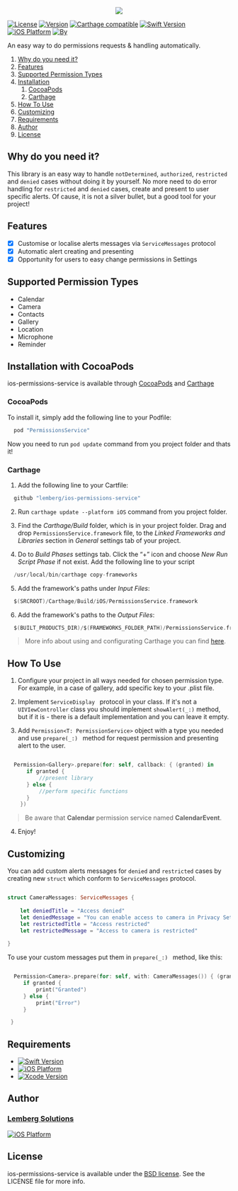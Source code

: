 
<p align="center"> 
<img src="http://i.piccy.info/i9/a78079fbf443139391c8bab158b8b6ed/1500892891/100777/1164536/800.png">
</p>

[![License](https://img.shields.io/cocoapods/l/PermissionsService.svg?style=flat)](http://cocoapods.org/pods/PermissionsService)
[![Version](https://img.shields.io/cocoapods/v/PermissionsService.svg?style=flat)](http://cocoapods.org/pods/PermissionsService) 
[![Carthage compatible](https://img.shields.io/badge/Carthage-compatible-4BC51D.svg?style=flat)](https://github.com/Carthage/Carthage)
[![Swift Version](https://img.shields.io/badge/Swift-3.1%2B-orange.svg?style=flat)](http://cocoapods.org/pods/PermissionsService) 
[![iOS Platform](https://img.shields.io/badge/iOS-8.0%2B-blue.svg?style=flat)](http://cocoapods.org/pods/PermissionsService) 
[![By](https://img.shields.io/badge/By-Lemberg%20Solutions%20Limited-blue.svg?style=flat)](http://cocoapods.org/pods/PermissionsService)

An easy way to do permissions requests & handling automatically.

1. [Why do you need it?](https://github.com/lemberg/ios-permissions-service#why-you-need-it)
1. [Features](https://github.com/lemberg/ios-permissions-service#features)
1. [Supported Permission Types](https://github.com/lemberg/ios-permissions-service#supported-permission-types)
1. [Installation](https://github.com/lemberg/ios-permissions-service#installation)
    1. [CocoaPods](https://github.com/lemberg/ios-permissions-service#cocoapods)
    1. [Carthage](https://github.com/lemberg/ios-permissions-service#carthage)
1. [How To Use](https://github.com/lemberg/ios-permissions-service#how-to-use)
1. [Customizing](https://github.com/lemberg/ios-permissions-service#customizing) 
1. [Requirements](https://github.com/lemberg/ios-permissions-service#requirements)
1. [Author](https://github.com/lemberg/ios-permissions-service#author)
1. [License](https://github.com/lemberg/ios-permissions-service#license)

## Why do you need it?

This library is an easy way to handle `notDetermined`, `authorized`, `restricted` and `denied` cases without doing it by yourself. No more need to do error handling for `restricted` and `denied` cases, create and present to user specific alerts. 
Of cause, it is not a silver bullet, but a good tool for your project!

## Features

- [x] Customise or localise alerts messages via `ServiceMessages` protocol
- [x] Automatic alert creating and presenting 
- [x] Opportunity for users to easy change permissions in Settings 

## Supported Permission Types

* Calendar  
* Camera    
* Contacts  
* Gallery  
* Location 
* Microphone 
* Reminder

## Installation with CocoaPods

ios-permissions-service is available through [CocoaPods](http://cocoapods.org) and [Carthage](https://github.com/Carthage/Carthage)

### CocoaPods

To install it, simply add the following line to your Podfile:

```swift
  pod "PermissionsService"
```

Now you need to run `pod update` command from you project folder and thats it!

### Carthage

1. Add the following line to your Cartfile:

```swift
  github "lemberg/ios-permissions-service"
```

2. Run `carthage update --platform iOS` command from you project folder.

3. Find the *Carthage/Build* folder, which is in your project folder. Drag and drop `PermissionsService.framework` file, to the *Linked Frameworks and Libraries* section in *General* settings tab of your project. 

4. Do to *Build Phases* settings tab. Click the “+” icon and choose *New Run Script Phase* if not exist. Add the following line to your script 

```swift
  /usr/local/bin/carthage copy-frameworks
```

5. Add the framework's paths under *Input Files*:

```swift
  $(SRCROOT)/Carthage/Build/iOS/PermissionsService.framework
```

6. Add the framework's paths to the *Output Files*:

```swift
  $(BUILT_PRODUCTS_DIR)/$(FRAMEWORKS_FOLDER_PATH)/PermissionsService.framework
```

> More info about using and configurating Carthage you can find [here](https://github.com/Carthage/Carthage#getting-started).

## How To Use

1. Configure your project in all ways needed for chosen permission type. For example, in a case of gallery, add specific key to your .plist file.  

2. Implement  `ServiceDisplay ` protocol in your class. If it's not a `UIVIewController` class you should implement `showAlert(_:)` method, but if it is - there is a default implementation and you can leave it empty. 

3. Add `Permission<T: PermissionService>` object with a type you needed and use  `prepare(_:) ` method for request permission and presenting alert to the user. 

```swift

  Permission<Gallery>.prepare(for: self, callback: { (granted) in
      if granted {
          //present library
      } else {
          //perform specific functions 
      }
    })

```

> Be aware that **Calendar** permission service named **CalendarEvent**. 

4. Enjoy!

## Customizing

You can add custom alerts messages for `denied` and `restricted` cases by creating new `struct` which conform to `ServiceMessages` protocol.

```swift

struct CameraMessages: ServiceMessages {
    
    let deniedTitle = "Access denied"
    let deniedMessage = "You can enable access to camera in Privacy Settings"
    let restrictedTitle = "Access restricted"
    let restrictedMessage = "Access to camera is restricted"
    
}
```

 To use your custom messages put them in  `prepare(_:) ` method, like this:
 
 ```swift
 
   Permission<Camera>.prepare(for: self, with: CameraMessages()) { (granted) in
      if granted {
          print("Granted")
      } else {
          print("Error")
      }

  }

 ```

## Requirements

- [![Swift Version](https://img.shields.io/badge/Swift-3.1%2B-orange.svg?style=flat)](http://cocoapods.org/pods/PermissionsService) 
- [![iOS Platform](https://img.shields.io/badge/iOS-8.0%2B-blue.svg?style=flat)](http://cocoapods.org/pods/PermissionsService) 
- [![Xcode Version](https://img.shields.io/badge/Xcode-8.1%2B-blue.svg?style=flat)](http://cocoapods.org/pods/PermissionsService) 

## Author

### [Lemberg Solutions](http://lemberg.co.uk) 

[![iOS Platform](http://lemberg.co.uk/sites/all/themes/lemberg/images/logo.png)](https://github.com/lemberg) 

## License

ios-permissions-service is available under the [BSD license](https://directory.fsf.org/wiki/License:BSD_4Clause). See the LICENSE file for more info.
